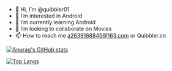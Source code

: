 - 👋 Hi, I’m @quibbler01
- 👀 I’m interested in Android
- 🌱 I’m currently learning Android
- 💞️ I’m looking to collaborate on Movies
- 📫 How to reach me a2639168845@163.com or Quibbler.cn

[![Anurag's GitHub stats](https://github-readme-stats.vercel.app/api?username=quibbler01)](https://github.com/anuraghazra/github-readme-stats)

[![Top Langs](https://github-readme-stats.vercel.app/api/top-langs/?username=quibbler01&hide=HTML,PHP,javascript,css,scss,qmake,hack)](https://github.com/anuraghazra/github-readme-stats)

<!---
quibbler01/quibbler01 is a ✨ special ✨ repository because its `README.md` (this file) appears on your GitHub profile.
You can click the Preview link to take a look at your changes.
--->
